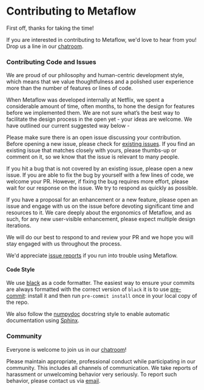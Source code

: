 # Contributing to Metaflow

First off, thanks for taking the time!

If you are interested in contributing to Metaflow, we'd love to hear from you! Drop us a line in our [chatroom](http://chat.metaflow.org/).

### Contributing Code and Issues

We are proud of our philosophy and human-centric development style, which means that we value thoughtfulness and a polished user experience more than the number of features or lines of code.

When Metaflow was developed internally at Netflix, we spent a considerable amount of time, often months, to hone the design for features before we implemented them. We are not sure what’s the best way to facilitate the design process in the open yet - your ideas are welcome. We have outlined our current suggested way below -

Please make sure there is an open issue discussing your contribution. Before opening a new issue, please check for [existing issues](https://github.com/Netflix/metaflow/issues?q=is%3Aissue). If you find an existing issue that matches closely with yours, please thumbs-up or comment on it, so we know that the issue is relevant to many people.

If you hit a bug that is not covered by an existing issue, please open a new issue. If you are able to fix the bug by yourself with a few lines of code, we welcome your PR. However, if fixing the bug requires more effort, please wait for our response on the issue. We try to respond as quickly as possible.

If you have a proposal for an enhancement or a new feature, please open an issue and engage with us on the issue before devoting significant time and resources to it. We care deeply about the ergonomics of Metaflow, and as such, for any new user-visible enhancement, please expect multiple design iterations.

We will do our best to respond to and review your PR and we hope you will stay engaged with us throughout the process.

We'd appreciate [issue reports](https://github.com/Netflix/metaflow/issues) if you run into trouble using Metaflow.

#### Code Style

We use [black](https://black.readthedocs.io/en/stable/) as a code formatter. The easiest way to ensure your commits are always formatted with the correct version of `black` it is to use [pre-commit](https://pre-commit.com/): install it and then run `pre-commit install` once in your local copy of the repo.

We also follow the [numpydoc](https://numpydoc.readthedocs.io/en/latest/format.html) docstring style to enable automatic documentation using [Sphinx](https://www.sphinx-doc.org/en/master/).

### Community

Everyone is welcome to join us in our [chatroom](http://chat.metaflow.org/)!

Please maintain appropriate, professional conduct while participating in our community. This includes all channels of communication. We take reports of harassment or unwelcoming behavior very seriously. To report such behavior, please contact us via [email](mailto:help@metaflow.org).
